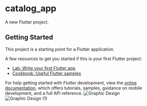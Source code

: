 # catalog_app

A new Flutter project.

## Getting Started

This project is a starting point for a Flutter application.

A few resources to get you started if this is your first Flutter project:

- [Lab: Write your first Flutter app](https://docs.flutter.dev/get-started/codelab)
- [Cookbook: Useful Flutter samples](https://docs.flutter.dev/cookbook)

For help getting started with Flutter development, view the
[online documentation](https://docs.flutter.dev/), which offers tutorials,
samples, guidance on mobile development, and a full API reference.
![Graphic Design](https://user-images.githubusercontent.com/84273332/178148646-9e53aa71-c03e-438f-9b79-c46fafab8107.png)
![Graphic Design (1)](https://user-images.githubusercontent.com/84273332/178148667-0eee1188-c68a-4141-8640-9058dd6daa35.png)
